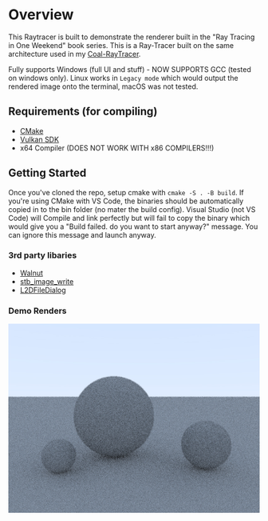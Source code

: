 # Overview

This Raytracer is built to demonstrate the renderer built in the "Ray Tracing in One Weekend" book series. This is a Ray-Tracer built on the same architecture used in my [Coal-RayTracer](https://github.com/AbduEhab/Coal-RayTracer).

Fully supports Windows (full UI and stuff) - NOW SUPPORTS GCC (tested on windows only). Linux works in `Legacy mode` which would output the rendered image onto the terminal, macOS was not tested.

## Requirements (for compiling)
- [CMake](https://cmake.org/)
- [Vulkan SDK](https://vulkan.lunarg.com/sdk/home#windows)
- x64 Compiler (DOES NOT WORK WITH x86 COMPILERS!!!)

## Getting Started
Once you've cloned the repo, setup cmake with `cmake -S . -B build`. If you're using CMake with VS Code, the binaries should be automatically copied in to the bin folder (no mater the build config). 
Visual Studio (not VS Code) will Compile and link perfectly but will fail to copy the binary which would give you a "Build failed. do you want to start anyway?" message. You can ignore this message and launch anyway.

### 3rd party libaries
- [Walnut](https://github.com/TheCherno/Walnut)
- [stb_image_write](https://github.com/nothings/stb/blob/master/stb_image_write.h)
- [L2DFileDialog](https://github.com/Limeoats/L2DFileDialog)

### Demo Renders
![Demo 1](https://github.com/AbduEhab/Karbon-RayTracer/blob/main/Renders/render.png)
